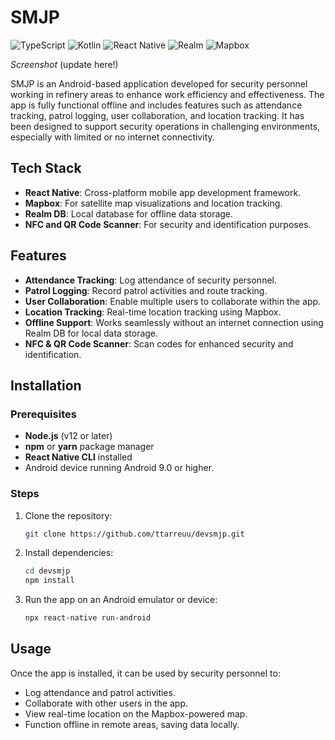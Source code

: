 # SMJP

![TypeScript](https://img.shields.io/badge/-TypeScript-3178C6?style=for-the-badge&logo=typescript&logoColor=white)
![Kotlin](https://img.shields.io/badge/-Kotlin-0095D5?style=for-the-badge&logo=kotlin&logoColor=white)
![React Native](https://img.shields.io/badge/-React%20Native-20232A?style=for-the-badge&logo=react&logoColor=61DAFB)
![Realm](https://img.shields.io/badge/-Realm-39477F?style=for-the-badge&logo=realm&logoColor=white)
![Mapbox](https://img.shields.io/badge/-Mapbox-4264FB?style=for-the-badge&logo=mapbox&logoColor=white)

*Screenshot*
(update here!)

SMJP is an Android-based application developed for security personnel working in refinery areas to enhance work efficiency and effectiveness. The app is fully functional offline and includes features such as attendance tracking, patrol logging, user collaboration, and location tracking. It has been designed to support security operations in challenging environments, especially with limited or no internet connectivity.

## Tech Stack
- **React Native**: Cross-platform mobile app development framework.
- **Mapbox**: For satellite map visualizations and location tracking.
- **Realm DB**: Local database for offline data storage.
- **NFC and QR Code Scanner**: For security and identification purposes.

## Features
- **Attendance Tracking**: Log attendance of security personnel.
- **Patrol Logging**: Record patrol activities and route tracking.
- **User Collaboration**: Enable multiple users to collaborate within the app.
- **Location Tracking**: Real-time location tracking using Mapbox.
- **Offline Support**: Works seamlessly without an internet connection using Realm DB for local data storage.
- **NFC & QR Code Scanner**: Scan codes for enhanced security and identification.

## Installation

### Prerequisites
- **Node.js** (v12 or later)
- **npm** or **yarn** package manager
- **React Native CLI** installed
- Android device running Android 9.0 or higher.

### Steps
1. Clone the repository:
    ```bash
    git clone https://github.com/ttarreuu/devsmjp.git
    ```

2. Install dependencies:
    ```bash
    cd devsmjp
    npm install
    ```

3. Run the app on an Android emulator or device:
    ```bash
    npx react-native run-android
    ```

## Usage

Once the app is installed, it can be used by security personnel to:
- Log attendance and patrol activities.
- Collaborate with other users in the app.
- View real-time location on the Mapbox-powered map.
- Function offline in remote areas, saving data locally.
